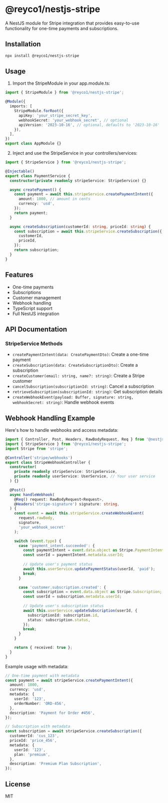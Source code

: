 # @reyco1/nestjs-stripe

A NestJS module for Stripe integration that provides easy-to-use functionality for one-time payments and subscriptions.

## Installation

```bash
npx install @reyco1/nestjs-stripe
```

## Usage

1. Import the StripeModule in your app.module.ts:

```typescript
import { StripeModule } from '@reyco1/nestjs-stripe';

@Module({
  imports: [
    StripeModule.forRoot({
      apiKey: 'your_stripe_secret_key',
      webhookSecret: 'your_webhook_secret', // optional
      apiVersion: '2023-10-16', // optional, defaults to '2023-10-16'
    }),
  ],
})
export class AppModule {}
```

2. Inject and use the StripeService in your controllers/services:

```typescript
import { StripeService } from '@reyco1/nestjs-stripe';

@Injectable()
export class PaymentService {
  constructor(private readonly stripeService: StripeService) {}

  async createPayment() {
    const payment = await this.stripeService.createPaymentIntent({
      amount: 1000, // amount in cents
      currency: 'usd',
    });
    return payment;
  }

  async createSubscription(customerId: string, priceId: string) {
    const subscription = await this.stripeService.createSubscription({
      customerId,
      priceId,
    });
    return subscription;
  }
}
```

## Features

- One-time payments
- Subscriptions
- Customer management
- Webhook handling
- TypeScript support
- Full NestJS integration

## API Documentation

### StripeService Methods

- `createPaymentIntent(data: CreatePaymentDto)`: Create a one-time payment
- `createSubscription(data: CreateSubscriptionDto)`: Create a subscription
- `createCustomer(email: string, name?: string)`: Create a Stripe customer
- `cancelSubscription(subscriptionId: string)`: Cancel a subscription
- `retrieveSubscription(subscriptionId: string)`: Get subscription details
- `createWebhookEvent(payload: Buffer, signature: string, webhookSecret: string)`: Handle webhook events

## Webhook Handling Example

Here's how to handle webhooks and access metadata:

```typescript
import { Controller, Post, Headers, RawBodyRequest, Req } from '@nestjs/common';
import { StripeService } from '@reyco1/nestjs-stripe';
import Stripe from 'stripe';

@Controller('stripe/webhooks')
export class StripeWebhookController {
  constructor(
    private readonly stripeService: StripeService,
    private readonly userService: UserService, // Your user service
  ) {}

  @Post()
  async handleWebhook(
    @Req() request: RawBodyRequest<Request>,
    @Headers('stripe-signature') signature: string,
  ) {
    const event = await this.stripeService.createWebhookEvent(
      request.rawBody,
      signature,
      'your_webhook_secret'
    );

    switch (event.type) {
      case 'payment_intent.succeeded': {
        const paymentIntent = event.data.object as Stripe.PaymentIntent;
        const userId = paymentIntent.metadata.userId;
        
        // Update user's payment status
        await this.userService.updatePaymentStatus(userId, 'paid');
        break;
      }

      case 'customer.subscription.created': {
        const subscription = event.data.object as Stripe.Subscription;
        const userId = subscription.metadata.userId;
        
        // Update user's subscription status
        await this.userService.updateSubscription(userId, {
          subscriptionId: subscription.id,
          status: subscription.status,
        });
        break;
      }
    }

    return { received: true };
  }
}
```

Example usage with metadata:

```typescript
// One-time payment with metadata
const payment = await stripeService.createPaymentIntent({
  amount: 1000,
  currency: 'usd',
  metadata: {
    userId: '123',
    orderNumber: 'ORD-456',
  },
  description: 'Payment for Order #456',
});

// Subscription with metadata
const subscription = await stripeService.createSubscription({
  customerId: 'cus_123',
  priceId: 'price_456',
  metadata: {
    userId: '123',
    plan: 'premium',
  },
  description: 'Premium Plan Subscription',
});
```

## License

MIT